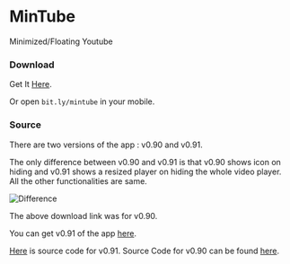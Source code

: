 # MinTube
Minimized/Floating Youtube

### Download
Get It [Here][1].

Or open `bit.ly/mintube` in your mobile.

### Source
There are two versions of the app : v0.90 and v0.91.

The only difference between v0.90 and v0.91 is that v0.90 shows icon on hiding and v0.91 shows a resized player on hiding the whole video player. All the other functionalities are same.

![Difference](https://raw.githubusercontent.com/imshyam/mintube/master/screens/diff.png)

The above download link was for v0.90.

You can get v0.91 of the app [here][2].

[Here][3] is source code for v0.91. Source Code for v0.90 can be found [here][4].

[1]: <http://bit.ly/mintube>
[2]: <https://drive.google.com/open?id=0Bx43MGCMuCJcb0c5cVR0UzZTSm8>
[3]: <https://github.com/imshyam/mintube/tree/c886f98e8d989ed926798c3d0f496e7ff4fa6ce0>
[4]: <https://github.com/imshyam/mintube/tree/8f7f06421406750fcfdb1fa71d9d6eaf30d0eba8>
